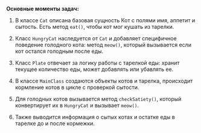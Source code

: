 **Основные моменты задач:**



1. В классе `Cat` описана базовая сущность Кот с полями имя, аппетит и сытость. Есть метод `eat()`, чтобы кот мог кушать из тарелки.

2. Класс `HungryCat` наследуется от `Cat` и добавляет специфичное поведение голодного кота: метод `meow()`, который вызывается если кот остался голодным после еды.

3. Класс `Plate` отвечает за логику работы с тарелкой еды: хранит текущее количество еды, может добавлять или убавлять ее. 

4. В классе `MainClass` создаются объекты котов и тарелка, происходит кормление котов в цикле с проверкой сытости.

5. Для голодных котов вызывается метод `checkSatiety()`, который конвертирует их в `HungryCat` и вызывает `meow()`.

6. Также выводится информация о сытых котах и остатке еды в тарелке до и после кормежки.